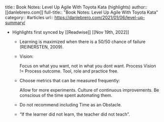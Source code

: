 title:: Book Notes: Level Up Agile With Toyota Kata (highlights)
author:: [[danlebrero.com]]
full-title:: "Book Notes: Level Up Agile With Toyota Kata"
category:: #articles
url:: https://danlebrero.com/2021/01/06/level-up-summary/

- Highlights first synced by [[Readwise]] [[Nov 19th, 2022]]
	- Learning is maximized when there is a 50/50 chance of failure (REINERSTEN, 2009).
	- Vision:
	  
	    Focus on what you want, not in what you dont want.
	    Process Vision != Process outcome.
	    Tool, role and practice free.
	- Choose metrics that can be measured frequently:
	  
	    Allow for more experiments.
	    Culture of continuous improvements.
	    Be conscious of the time spent automating them.
	- Do not recommend including Time as an Obstacle.
	- “If the learner did not learn, the teacher did not teach”.